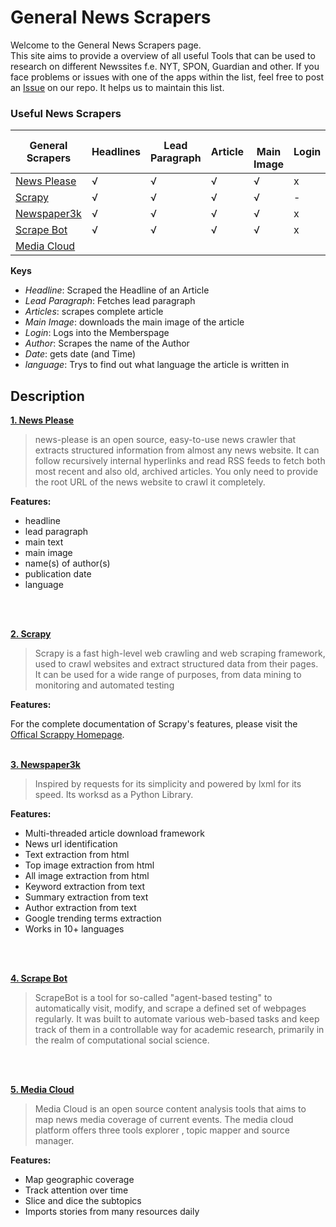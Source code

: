 # General News Scrapers

Welcome to the General News Scrapers page.  
This site aims to provide a overview of all useful Tools that can be used to research on different Newssites f.e. NYT, SPON, Guardian and other. If you face problems or issues with one of the apps within the list, feel free to post an [Issue](https://github.com/Leibniz-HBI/Social-Media-Observatory/issues) on our repo. It helps us to maintain this list. 

### Useful News Scrapers

<!-- ![Overview](https://abload.de/img/bildschirmfoto2019-11jwkyf.png) -->

| General Scrapers                                       | Headlines | Lead Paragraph | Article | <br>Main Image | Login | Author | Date | Language |
| ------------------------------------------------------ | --------- | -------------- | ------- | -------------- | ----- | ------ | ---- | -------- |
| [News Please](https://github.com/fhamborg/news-please) | √         | √              | √       | √              | x     | √      | √    | √        |
| [Scrapy](https://github.com/scrapy/scrapy)             | √         | √              | √       | √              | \-    | √      | √    | \-       |
| [Newspaper3k](https://github.com/codelucas/newspaper)  | √         | √              | √       | √              | x     | √      | √    | \-       |
| [Scrape Bot](https://github.com/MarHai/ScrapeBot)      | √         | √              | √       | √              | x     | √      | √    | \-       |
| [Media Cloud](https://mediacloud.org/)                 |           |                |         |                |       |        |      |

**Keys**
* _Headline_: Scraped the Headline of an Article
* _Lead Paragraph_: Fetches lead paragraph
* _Articles_: scrapes complete article
* _Main Image_: downloads the main image of the article
* _Login_: Logs into the Memberspage
* _Author_: Scrapes the name of the Author
* _Date_: gets date (and Time) 
* _language_: Trys to find out what language the article is written in

## Description

[**1. News Please**](https://github.com/fhamborg/news-please)

> news-please is an open source, easy-to-use news crawler that extracts structured information from almost any news website. It can follow recursively internal hyperlinks and read RSS feeds to fetch both most recent and also old, archived articles. You only need to provide the root URL of the news website to crawl it completely.

**Features:**


* headline
* lead paragraph
* main text
* main image
* name(s) of author(s)
* publication date
* language
<br>
<br>

[**2. Scrapy**](https://github.com/scrapy/scrapy)

> Scrapy is a fast high-level web crawling and web scraping framework, used to crawl websites and extract structured data from their pages. It can be used for a wide range of purposes, from data mining to monitoring and automated testing

**Features:**

For the complete documentation of Scrapy's features, please visit the [Offical Scrappy Homepage](www.scrapy.org).
<br>
<br>

[**3. Newspaper3k**](https://github.com/codelucas/newspaper)

> Inspired by requests for its simplicity and powered by lxml for its speed. Its worksd as a Python Library. 

**Features:**

* Multi-threaded article download framework
* News url identification
* Text extraction from html
* Top image extraction from html
* All image extraction from html
* Keyword extraction from text
* Summary extraction from text
* Author extraction from text
* Google trending terms extraction
* Works in 10+ languages 
<br>
<br>

[**4. Scrape Bot**](https://github.com/MarHai/ScrapeBot)

> ScrapeBot is a tool for so-called "agent-based testing" to automatically visit, modify, and scrape a defined set of webpages regularly. It was built to automate various web-based tasks and keep track of them in a controllable way for academic research, primarily in the realm of computational social science.

<br>
<br>

[**5. Media Cloud**](https://mediacloud.org/)

> Media Cloud is an open source content analysis tools that aims to map news media coverage of current events. The media cloud platform offers three tools explorer , topic mapper and source manager.

**Features:**

* Map geographic coverage
* Track attention over time
* Slice and dice the subtopics
* Imports stories from many resources daily 

<br>
<br>